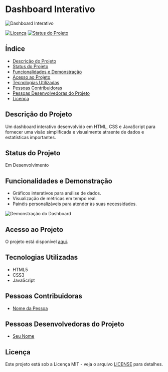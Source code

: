 # Dashboard Interativo

![Dashboard Interativo](link_para_imagem.jpg)

[![Licença](https://img.shields.io/badge/Licença-MIT-blue.svg)](https://opensource.org/licenses/MIT)
[![Status do Projeto](https://img.shields.io/badge/Status-Em%20Desenvolvimento-yellow.svg)](https://github.com/seu-username/seu-projeto)

## Índice

- [Descrição do Projeto](#descrição-do-projeto)
- [Status do Projeto](#status-do-projeto)
- [Funcionalidades e Demonstração](#funcionalidades-e-demonstração)
- [Acesso ao Projeto](#acesso-ao-projeto)
- [Tecnologias Utilizadas](#tecnologias-utilizadas)
- [Pessoas Contribuidoras](#pessoas-contribuidoras)
- [Pessoas Desenvolvedoras do Projeto](#pessoas-desenvolvedoras-do-projeto)
- [Licença](#licença)

## Descrição do Projeto

Um dashboard interativo desenvolvido em HTML, CSS e JavaScript para fornecer uma visão simplificada e visualmente atraente de dados e estatísticas importantes.

## Status do Projeto

Em Desenvolvimento

## Funcionalidades e Demonstração

- Gráficos interativos para análise de dados.
- Visualização de métricas em tempo real.
- Painéis personalizáveis para atender às suas necessidades.

![Demonstração do Dashboard](link_para_imagem_demo.jpg)

## Acesso ao Projeto

O projeto está disponível [aqui](https://github.com/seu-username/seu-projeto).

## Tecnologias Utilizadas

- HTML5
- CSS3
- JavaScript

## Pessoas Contribuidoras

- [Nome da Pessoa](https://github.com/nome-da-pessoa)

## Pessoas Desenvolvedoras do Projeto

- [Seu Nome](https://github.com/seu-username)

## Licença

Este projeto está sob a Licença MIT - veja o arquivo [LICENSE](LICENSE) para detalhes.
